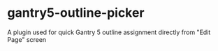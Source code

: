 # gantry5-outline-picker
A plugin used for quick Gantry 5 outline assignment directly from "Edit Page" screen
